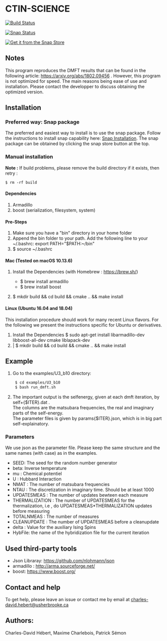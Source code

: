 # CTIN-SCIENCE


[![Build Status](https://travis-ci.com/ZGCDDoo/ctint-science.svg?branch=master)](https://travis-ci.com/ZGCDDoo/ctint-science)

[![Snap Status](https://build.snapcraft.io/badge/ZGCDDoo/ctint-science.svg)](https://build.snapcraft.io/user/ZGCDDoo/ctint-science)

[![Get it from the Snap Store](https://snapcraft.io/static/images/badges/en/snap-store-black.svg)](https://snapcraft.io/ctint-science)


## Notes

This program reproduces the DMFT results that can be found in the following article: https://arxiv.org/abs/1802.09456 .
However, this program is not optimized for speed. The main reasons being ease of use and installation. Please contact the developper to discuss obtaining the optimized version.


## Installation


### Preferred way: Snap package

The preferred and easiest way to install is to use the snap package. Follow the instructions to install snap capability here: [Snap Installation](https://docs.snapcraft.io/installing-snapd/6735). The snap package can be obtained by clicking the snap store button at the top.


### Manual installation

**Note :**
If build problems,
please remove the build directory if it exists, then retry :
    
    $ rm -rf build

#### Dependencies
1. Armadillo
2. boost (serialization, filesystem, system)


#### Pre-Steps
1. Make sure you have a "bin" directory in your home folder
2. Append the bin folder to your path. Add the following line to your ~/.bashrc:  export PATH="$PATH:~/bin"
3. $ source ~/.bashrc


#### Mac (Tested on macOS 10.13.6)

1. Install the Dependencies (with Homebrew : https://brew.sh/)
      * $ brew install armadillo
      * $ brew install boost

2. $ mkdir build && cd build && cmake .. && make install


#### Linux (Ubuntu 16.04 and 18.04)

This installation procedure should work for many recent Linux flavors. For the following
we present the instructions specific for Ubuntu or derivatives.

1. Install the Dependencies
    $ sudo apt-get install libarmadillo-dev libboost-all-dev cmake liblapack-dev
2. | $ mkdir build && cd build && cmake .. && make install



## Example
1. Go to the examples/U3_b10 directory:
   ```bash
    $ cd examples/U3_b10
    $ bash run_dmft.sh
   ```

2. The important output is the selfenergy, given at each dmft iteration, by self+\{\$ITER\}.dat .   
   The columns are the matsubara frequencies, the real and imaginary parts of the self-energy.  
   The parameter files is given by params{$ITER}.json, which is in big part self-explainatory.


### Parameters


We use json as the parameter file. Please keep the same structure and the same names (with case) as in the examples.

* SEED: The seed for the random number generator
* beta: Inverse temperature
* mu : Chemical potentiel
* U : Hubbard Interaction
* NMAT : The number of matsubara frequencies
* NTAU : The discretization in imaginary time. Should be at least 1000
* UPDATESMEAS : The number of updates bewteen each measure
* THERMALIZATION : The number of UPDATESMEAS for the thermalization, i.e , do UPDATESMEAS*THERMALIZATION updates before measuring 
* TOTALNMEAS : The number of measures
* CLEANUPDATE : The number of UPDATESMEAS before a cleanupdate
* delta : Value for the auxiliary Ising Spins
* HybFile: the name of the hybridization file for the current iteration

## Used third-party tools

* Json Libraray: https://github.com/nlohmann/json
* armadillo : http://arma.sourceforge.net/
* boost: https://www.boost.org/
    
   
## Contact and help

To get help, please leave an issue or contact me by email at charles-david.hebert@usherbrooke.ca

## Authors:
Charles-David Hébert, Maxime Charlebois, Patrick Sémon 